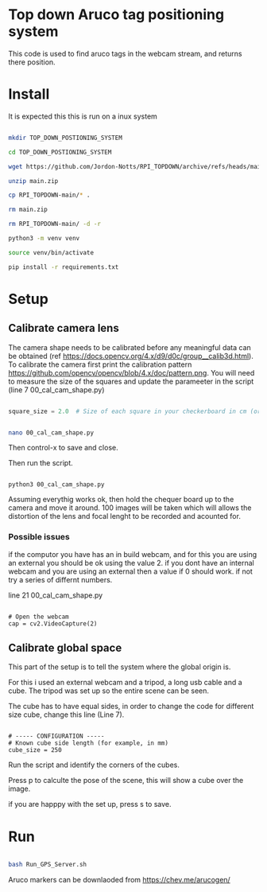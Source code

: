 # Top down Aruco tag positioning system

This code is used to find aruco tags in the webcam stream, and returns there position.

# Install

It is expected this this is run on a inux system

```bash

mkdir TOP_DOWN_POSTIONING_SYSTEM

cd TOP_DOWN_POSTIONING_SYSTEM

wget https://github.com/Jordon-Notts/RPI_TOPDOWN/archive/refs/heads/main.zip

unzip main.zip

cp RPI_TOPDOWN-main/* .

rm main.zip

rm RPI_TOPDOWN-main/ -d -r

python3 -m venv venv

source venv/bin/activate

pip install -r requirements.txt

```

# Setup

## Calibrate camera lens

The camera shape needs to be calibrated before any meaningful data can be obtained (ref https://docs.opencv.org/4.x/d9/d0c/group__calib3d.html). To calibrate the camera first print the calibration pattern https://github.com/opencv/opencv/blob/4.x/doc/pattern.png. You will need to measure the size of the squares and update the parameeter in the script (line 7 00_cal_cam_shape.py)

```python

square_size = 2.0  # Size of each square in your checkerboard in cm (or any unit)

```

```bash

nano 00_cal_cam_shape.py

```

Then control-x to save and close.

Then run the script.

```python3

python3 00_cal_cam_shape.py

```

Assuming everythig works ok, then hold the chequer board up to the camera and move it around. 100 images will be taken which will allows the distortion of the lens and focal lenght to be recorded and acounted for.

### Possible issues

if the computor you have has an in build webcam, and for this you are using an external you should be ok using the value 2. if you dont have an internal webcam and you are using an external then a value if 0 should work. if not try a series of differnt numbers.

line 21 00_cal_cam_shape.py

```python3

# Open the webcam
cap = cv2.VideoCapture(2)

```

## Calibrate global space

This part of the setup is to tell the system where the global origin is.

For this i used an external webcam and a tripod, a long usb cable and a cube. The tripod was set up so the entire scene can be seen.

The cube has to have equal sides, in order to change the code for different size cube, change this line (Line 7).

```python3 

# ----- CONFIGURATION -----
# Known cube side length (for example, in mm)
cube_size = 250

```

Run the script and identify the corners of the cubes.

Press p to calculte the pose of the scene, this will show a cube over the image.

if you are happpy with the set up, press s to save.

# Run

```bash

bash Run_GPS_Server.sh 

```

Aruco markers can be downlaoded from https://chev.me/arucogen/

